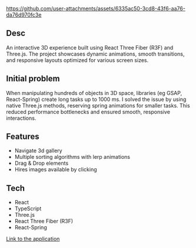 https://github.com/user-attachments/assets/6335ac50-3cd8-43f6-aa76-da76d970fc3e

## Desc

An interactive 3D experience built using React Three Fiber (R3F) and Three.js. The project showcases dynamic animations, smooth transitions, and responsive layouts optimized for various screen sizes.

## Initial problem

When manipulating hundreds of objects in 3D space, libraries (eg GSAP, React-Spring) create long tasks up to 1000 ms. I solved the issue by using native Three.js methods, reserving spring animations for smaller tasks. This reduced performance bottlenecks and ensured smooth, responsive interactions.

## Features

- Navigate 3d gallery
- Multiple sorting algorithms with lerp animations
- Drag & Drop elements
- Hires images available by clicking

## Tech

- React
- TypeScript
- Three.js
- React Three Fiber (R3F)
- React-Spring

[Link to the application](https://testing-stage-domain.tech/)
